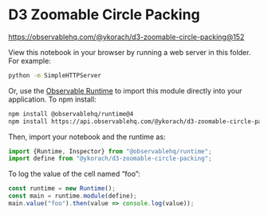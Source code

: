 # D3 Zoomable Circle Packing

https://observablehq.com/@ykorach/d3-zoomable-circle-packing@152

View this notebook in your browser by running a web server in this folder. For
example:

~~~sh
python -m SimpleHTTPServer
~~~

Or, use the [Observable Runtime](https://github.com/observablehq/runtime) to
import this module directly into your application. To npm install:

~~~sh
npm install @observablehq/runtime@4
npm install https://api.observablehq.com/@ykorach/d3-zoomable-circle-packing.tgz?v=3
~~~

Then, import your notebook and the runtime as:

~~~js
import {Runtime, Inspector} from "@observablehq/runtime";
import define from "@ykorach/d3-zoomable-circle-packing";
~~~

To log the value of the cell named “foo”:

~~~js
const runtime = new Runtime();
const main = runtime.module(define);
main.value("foo").then(value => console.log(value));
~~~

